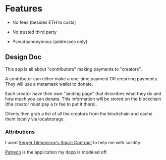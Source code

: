 # Features

- No fees (besides ETH tx costs)

- No trusted third party

- Pseudoanonymous (addresses only)

## Design Doc

This app is all about "contributors" making payments to "creators".

A contributor can either make a one-time payment OR recurring payments. They will use a metamask wallet to donate.

Each creator have their own "landing page" that describes what they do and how much you can donate. This information will be stored on the blockchain (the creator must pay a tx fee to put it there).

Clients then grab a list of all the creators from the blockchain and cache them locally via localstorage.

### Attributions

I used [Sergei Tikhomirov's Smart Contract](https://github.com/s-tikhomirov/pethreon) to help me with solidity.

[Patreon](https://www.patreon.com/) is the application my dapp is modeled off.
